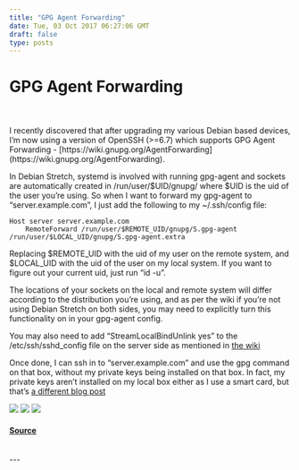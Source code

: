 ```yaml
---
title: "GPG Agent Forwarding"
date: Tue, 03 Oct 2017 06:27:06 GMT
draft: false
type: posts
---
```

# GPG Agent Forwarding

<br/>

<br/>
I recently discovered that after upgrading my various Debian based devices, I’m now using a version of OpenSSH (>=6.7) which supports GPG Agent Forwarding - [https://wiki.gnupg.org/AgentForwarding](https://wiki.gnupg.org/AgentForwarding).

In Debian Stretch, systemd is involved with running gpg-agent and sockets are automatically created in /run/user/$UID/gnupg/ where $UID is the uid of the user you’re using. So when I want to forward my gpg-agent to “server.example.com”, I just add the following to my ~/.ssh/config file:

```
Host server server.example.com
    RemoteForward /run/user/$REMOTE_UID/gnupg/S.gpg-agent /run/user/$LOCAL_UID/gnupg/S.gpg-agent.extra
```

Replacing $REMOTE\_UID with the uid of my user on the remote system, and $LOCAL\_UID with the uid of the user on my local system. If you want to figure out your current uid, just run “id -u”.

The locations of your sockets on the local and remote system will differ according to the distribution you’re using, and as per the wiki if you’re not using Debian Stretch on both sides, you may need to explicitly turn this functionality on in your gpg-agent config.

You may also need to add “StreamLocalBindUnlink yes” to the /etc/ssh/sshd\_config file on the server side as mentioned in [the wiki](https://wiki.gnupg.org/AgentForwarding)

Once done, I can ssh in to “server.example.com” and use the gpg command on that box, without my private keys being installed on that box. In fact, my private keys aren’t installed on my local box either as I use a smart card, but that’s [a different blog post](https://www.grepular.com/blog/)

[![](https://www.grepular.com/images/amazon/pgp_and_gpg.jpg)](https://www.grepular.com/redir?key=amazon_pgp_and_gpg "PGP & GPG: Email for the Practical Paranoid") [![](https://www.grepular.com/images/amazon/web_application_hackers_handbook.jpg)](https://www.grepular.com/redir?key=amazon_web_application_hackers_handbook "The Web Application Hackers Handbook") [![](https://www.grepular.com/images/amazon/schneier.jpg)](https://www.grepular.com/redir?key=amazon_schneier "Schneier on Security")

#### [Source](https://www.grepular.com/GPG_Agent_Forwarding)

<br/>
---
